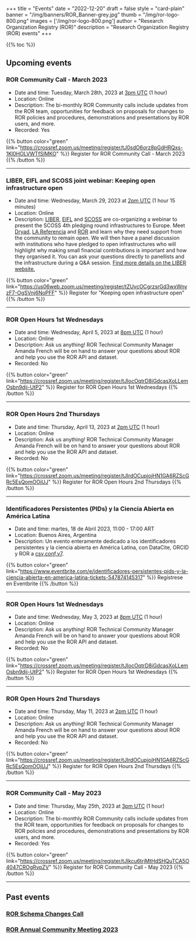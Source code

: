 +++
title = "Events" 
date = "2022-12-20" 
draft = false 
style = "card-plain" 
banner = "/img/banners/ROR_Banner-grey.jpg" 
thumb = "/img/ror-logo-800.png" 
images = ['/img/ror-logo-800.png']
author = "Research Organization Registry (ROR)" 
description = "Research Organization Registry (ROR) events"
+++

{{% toc %}}

## Upcoming events

### ROR Community Call - March 2023
- Date and time: Tuesday, March 28th, 2023 at [3pm UTC](https://www.timeanddate.com/worldclock/fixedtime.html?msg=ROR+Community+Call+March+2023&iso=20230328T15&p1=1440&ah=1) (1 hour) 
- Location: Online
- Description: The bi-monthly ROR Community calls include updates from the ROR team, opportunities for feedback on proposals for changes to ROR policies and procedures, demonstrations and presentations by ROR users, and more. 
- Recorded: Yes

{{% button color="green" link="https://crossref.zoom.us/meeting/register/tJ0sdO6orz8pGdHRQxs-1Kl0HOLVWTfSlMKO" %}} Register for ROR Community Call - March 2023 {{% /button %}}

---

### LIBER, EIFL and SCOSS joint webinar: Keeping open infrastructure open 
- Date and time: Wednesday, March 29, 2023 at [2pm UTC](https://www.timeanddate.com/worldclock/fixedtime.html?msg=+Keeping+open+infrastructure+open&iso=20230329T14&p1=%3A) (1 hour 15 minutes)
- Location: Online
- Description: [LIBER](https://libereurope.eu/), [EIFL](https://www.eifl.net/) and [SCOSS](https://scoss.org/) are co-organizing a webinar to present the SCOSS 4th pledging round infrastructures to Europe. Meet [Dryad](https://datadryad.org/stash), [LA Referencia](https://www.lareferencia.info/es/) and [ROR](https://ror.org) and learn why they need support from the community to remain open. We will then have a panel discussion with institutions who have pledged to open infrastructures who will highlight why making small financial contributions is important and how they organised it. You can ask your questions directly to panellists and the infrastructure during a Q&A session. [Find more details on the LIBER website.](https://libereurope.eu/event/keeping-open-infrastructure-open-the-scoss-4th-pledging-round-info-session/)

{{% button color="green" link="https://us06web.zoom.us/meeting/register/tZUvcOCgrzsrGd3wxWnyzF7-OgSVnj6NoPFF" %}} Register for "Keeping open infrastructure open" {{% /button %}}

---

### ROR Open Hours 1st Wednesdays
- Date and time: Wednesday, April 5, 2023 at [8pm UTC](https://www.timeanddate.com/worldclock/fixedtime.html?msg=ROR+Open+Hours&iso=20230405T20&p1=1440&ah=1) (1 hour)
- Location: Online
- Description: Ask us anything! ROR Technical Community Manager Amanda French will be on hand to answer your questions about ROR and help you use the ROR API and dataset. 
- Recorded: No

{{% button color="green" link="https://crossref.zoom.us/meeting/register/tJIocOqtrD8iGdcasXoLLemOsbn9dij-UtP2" %}} Register for ROR Open Hours 1st Wednesdays {{% /button %}}

---

### ROR Open Hours 2nd Thursdays
- Date and time: Thursday, April 13, 2023 at [2pm UTC](https://www.timeanddate.com/worldclock/fixedtime.html?msg=ROR+Open+Hours&iso=20230413T14&p1=1440&ah=1) (1 hour)
- Location: Online
- Description: Ask us anything! ROR Technical Community Manager Amanda French will be on hand to answer your questions about ROR and help you use the ROR API and dataset.
- Recorded: No

{{% button color="green" link="https://crossref.zoom.us/meeting/register/tJIrdOCupjojHN1GA6RZScGRc5EsQomOOjUJ" %}} Register for ROR Open Hours 2nd Thursdays {{% /button %}}

---

### Identificadores Persistentes (PIDs) y la Ciencia Abierta en América Latina
- Date and time: martes, 18 de Abril 2023, 11:00 - 17:00 ART
- Location: Buenos Aires, Argentina
- Description: Un evento enteramente dedicado a los identificadores persistentes y la ciencia abierta en América Latina, con DataCite, ORCID y ROR a [csv,conf,v7](https://csvconf.com/). 

{{% button color="green" link="https://www.eventbrite.com/e/identificadores-persistentes-pids-y-la-ciencia-abierta-en-america-latina-tickets-547874145317" %}} Regístrese en Eventbrite {{% /button %}}

---

### ROR Open Hours 1st Wednesdays
- Date and time: Wednesday, May 3, 2023 at [8pm UTC](https://www.timeanddate.com/worldclock/fixedtime.html?msg=ROR+Open+Hours+-+1st+Wednesdays&iso=20230503T20&p1=%3A) (1 hour)
- Location: Online
- Description: Ask us anything! ROR Technical Community Manager Amanda French will be on hand to answer your questions about ROR and help you use the ROR API and dataset. 
- Recorded: No

{{% button color="green" link="https://crossref.zoom.us/meeting/register/tJIocOqtrD8iGdcasXoLLemOsbn9dij-UtP2" %}} Register for ROR Open Hours 1st Wednesdays {{% /button %}}

---

### ROR Open Hours 2nd Thursdays
- Date and time: Thursday, May 11, 2023 at [2pm UTC](https://www.timeanddate.com/worldclock/fixedtime.html?msg=ROR+Open+Hours&iso=20230511T14&p1=1440&ah=1) (1 hour)
- Location: Online
- Description: Ask us anything! ROR Technical Community Manager Amanda French will be on hand to answer your questions about ROR and help you use the ROR API and dataset.
- Recorded: No

{{% button color="green" link="https://crossref.zoom.us/meeting/register/tJIrdOCupjojHN1GA6RZScGRc5EsQomOOjUJ" %}} Register for ROR Open Hours 2nd Thursdays {{% /button %}}

---

### ROR Community Call - May 2023
- Date and time: Thursday, May 25th, 2023 at [3pm UTC](https://www.timeanddate.com/worldclock/fixedtime.html?msg=ROR+Community+Call+-+May&iso=20230525T15&p1=1440) (1 hour) 
- Location: Online
- Description: The bi-monthly ROR Community calls include updates from the ROR team, opportunities for feedback on proposals for changes to ROR policies and procedures, demonstrations and presentations by ROR users, and more. 
- Recorded: Yes

{{% button color="green" link="https://crossref.zoom.us/meeting/register/tJIkcu6trjMtHdSHQuTCA5O4047CROgRvpZV" %}} Register for ROR Community Call - May 2023 {{% /button %}}

---

## Past events 

### [ROR Schema Changes Call](2023-03-16-ror-schema-changes-call)

### [ROR Annual Community Meeting 2023](2023-01-31-annual-ror-community-meeting)

